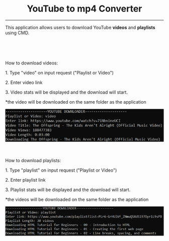 <h1 style="text-align: center;">YouTube to mp4 Converter</h1>
<hr>
<p>This application allows users to download YouTube <span style="font-weight: bold;">videos</span> and <span style="font-weight: bold;">playlists</span> using CMD.</p>
<br><br><br>
<p>How to download videos:</p>
<p>1. Type "video" on input request ("Playlist or Video")</p>
<p>2. Enter video link</p>
<p>
    3. Video stats will be displayed and the download will start.
<p>
<p>
    *the video will be downloaded on the same folder as the application
</p>
<img src='ytdownloadervideoimage.png'>
<br><br><br>
<p>How to download playlists:</p>
<p>1. Type "playlist" on input request ("Playlist or Video")</p>
<p>2. Enter playlist link</p>
<p>
    3. Playlist stats will be displayed and the download will start.
<p>
<p>
    *the videos will be downloaded on the same folder as the application
</p>
<img src='ytdownloaderplaylistimage.png'>
